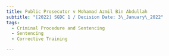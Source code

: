 ```yaml
---
title: Public Prosecutor v Mohamad Azmil Bin Abdullah
subtitle: "[2022] SGDC 1 / Decision Date: 3\_January\_2022"
tags:
  - Criminal Procedure and Sentencing
  - Sentencing
  - Corrective Training

---
```

